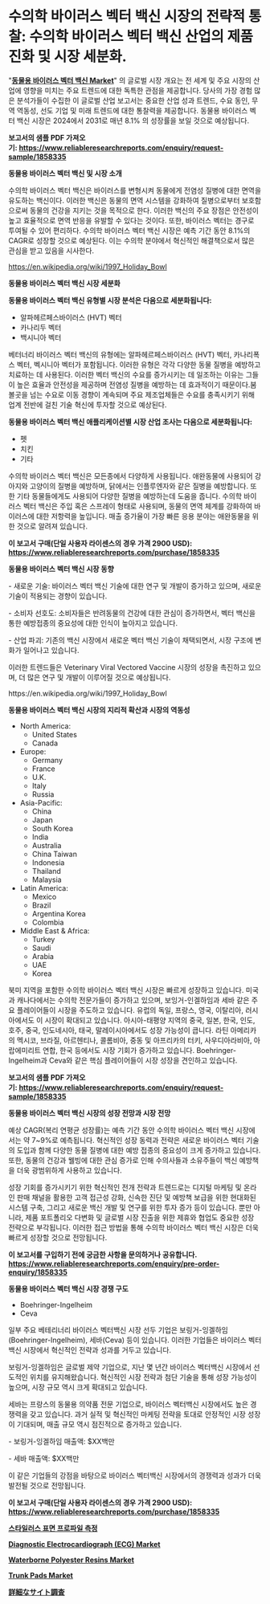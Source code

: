 <p><h1>수의학 바이러스 벡터 백신 시장의 전략적 통찰: 수의학 바이러스 벡터 백신 산업의 제품 진화 및 시장 세분화.</h1></p><p>"<strong><a href="https://www.reliableresearchreports.com/veterinary-viral-vectored-vaccine-r1858335">동물용 바이러스 벡터 백신 Market</a></strong>" 의 글로벌 시장 개요는 전 세계 및 주요 시장의 산업에 영향을 미치는 주요 트렌드에 대한 독특한 관점을 제공합니다. 당사의 가장 경험 많은 분석가들이 수집한 이 글로벌 산업 보고서는 중요한 산업 성과 트렌드, 수요 동인, 무역 역동성, 선도 기업 및 미래 트렌드에 대한 통찰력을 제공합니다. 동물용 바이러스 벡터 백신 시장은 2024에서 2031로 매년 8.1% 의 성장률을 보일 것으로 예상됩니다.</p>
<p><strong>보고서의 샘플 PDF 가져오기:&nbsp;<a href="https://www.reliableresearchreports.com/enquiry/request-sample/1858335">https://www.reliableresearchreports.com/enquiry/request-sample/1858335</a></strong></p>
<p><strong>동물용 바이러스 벡터 백신 및 시장 소개</strong></p>
<p><p>수의학 바이러스 벡터 백신은 바이러스를 변형시켜 동물에게 전염성 질병에 대한 면역을 유도하는 백신이다. 이러한 백신은 동물의 면역 시스템을 강화하여 질병으로부터 보호함으로써 동물의 건강을 지키는 것을 목적으로 한다. 이러한 백신의 주요 장점은 안전성이 높고 효율적으로 면역 반응을 유발할 수 있다는 것이다. 또한, 바이러스 벡터는 경구로 투여될 수 있어 편리하다. 수의학 바이러스 벡터 백신 시장은 예측 기간 동안 8.1%의 CAGR로 성장할 것으로 예상된다. 이는 수의학 분야에서 혁신적인 해결책으로서 많은 관심을 받고 있음을 시사한다.</p></p>
<p><a href="https://en.wikipedia.org/wiki/1997_Holiday_Bowl">https://en.wikipedia.org/wiki/1997_Holiday_Bowl</a></p>
<p><strong>동물용 바이러스 벡터 백신 시장 세분화</strong></p>
<p><strong>동물용 바이러스 벡터 백신 유형별 시장 분석은 다음으로 세분화됩니다:</strong></p>
<p><ul><li>알파헤르페스바이러스 (HVT) 벡터</li><li>카나리두 벡터</li><li>백시니아 벡터</li></ul></p>
<p><p>베터너리 바이러스 벡터 백신의 유형에는 알파헤르페스바이러스 (HVT) 벡터, 카나리폭스 벡터, 벡시니아 벡터가 포함됩니다. 이러한 유형은 각각 다양한 동물 질병을 예방하고 치료하는 데 사용된다. 이러한 벡터 백신의 수요를 증가시키는 데 일조하는 이유는 그들이 높은 효율과 안전성을 제공하며 전염성 질병을 예방하는 데 효과적이기 때문이다.붐볼곳을 넘는 수요로 이동 경향이 계속되며 주요 제조업체들은 수요를 충족시키기 위해 업계 전반에 걸친 기술 혁신에 투자할 것으로 예상된다.</p></p>
<p><strong>동물용 바이러스 벡터 백신 애플리케이션별 시장 산업 조사는 다음으로 세분화됩니다:</strong></p>
<p><ul><li>펫</li><li>치킨</li><li>기타</li></ul></p>
<p><p>수의학 바이러스 벡터 백신은 모든종에서 다양하게 사용됩니다. 애완동물에 사용되어 강아지와 고양이의 질병을 예방하며, 닭에서는 인플루엔자와 같은 질병을 예방합니다. 또한 기타 동물들에게도 사용되어 다양한 질병을 예방하는데 도움을 줍니다. 수의학 바이러스 벡터 백신은 주입 혹은 스프레이 형태로 사용되며, 동물의 면역 체계를 강화하여 바이러스에 대한 저항력을 높입니다. 매출 증가율이 가장 빠른 응용 분야는 애완동물을 위한 것으로 알려져 있습니다.</p></p>
<p><strong>이 보고서 구매(단일 사용자 라이센스의 경우 가격 2900 USD): <a href="https://www.reliableresearchreports.com/purchase/1858335">https://www.reliableresearchreports.com/purchase/1858335</a></strong></p>
<p><strong>동물용 바이러스 벡터 백신 시장 동향</strong></p>
<p><p>- 새로운 기술: 바이러스 벡터 백신 기술에 대한 연구 및 개발이 증가하고 있으며, 새로운 기술이 적용되는 경향이 있습니다.</p><p>- 소비자 선호도: 소비자들은 반려동물의 건강에 대한 관심이 증가하면서, 벡터 백신을 통한 예방접종의 중요성에 대한 인식이 높아지고 있습니다.</p><p>- 산업 파괴: 기존의 백신 시장에서 새로운 벡터 백신 기술이 채택되면서, 시장 구조에 변화가 일어나고 있습니다.</p><p>이러한 트렌드들은 Veterinary Viral Vectored Vaccine 시장의 성장을 촉진하고 있으며, 더 많은 연구 및 개발이 이루어질 것으로 예상됩니다.</p></p>
<p>https://en.wikipedia.org/wiki/1997_Holiday_Bowl</p>
<p><strong>동물용 바이러스 벡터 백신 시장의 지리적 확산과 시장의 역동성</strong></p>
<p><ul>
    <li>
        North America:
        <ul>
            <li>United States</li>
            <li>Canada</li>
        </ul>
    </li>
    <li>
        Europe:
        <ul>
            <li>Germany</li>
            <li>France</li>
            <li>U.K.</li>
            <li>Italy</li>
            <li>Russia</li>
        </ul>
    </li>
    <li>
        Asia-Pacific:
        <ul>
            <li>China</li>
            <li>Japan</li>
            <li>South Korea</li>
            <li>India</li>
            <li>Australia</li>
            <li>China Taiwan</li>
            <li>Indonesia</li>
            <li>Thailand</li>
            <li>Malaysia</li>
        </ul>
    </li>
    <li>
        Latin America:
        <ul>
            <li>Mexico</li>
            <li>Brazil</li>
            <li>Argentina Korea</li>
            <li>Colombia</li>
        </ul>
    </li>
    <li>
        Middle East & Africa:
        <ul>
            <li>Turkey</li>
            <li>Saudi</li>
            <li>Arabia</li>
            <li>UAE</li>
            <li>Korea</li>
        </ul>
    </li>
    </ul></p>
<p><p>북미 지역을 포함한 수의학 바이러스 벡터 백신 시장은 빠르게 성장하고 있습니다. 미국과 캐나다에서는 수의학 전문가들이 증가하고 있으며, 보잉거-인겔하임과 세바 같은 주요 플레이어들이 시장을 주도하고 있습니다. 유럽의 독일, 프랑스, 영국, 이탈리아, 러시아에서도 이 시장이 확대되고 있습니다. 아시아-태평양 지역의 중국, 일본, 한국, 인도, 호주, 중국, 인도네시아, 태국, 말레이시아에서도 성장 가능성이 큽니다. 라틴 아메리카의 멕시코, 브라질, 아르헨티나, 콜롬비아, 중동 및 아프리카의 터키, 사우디아라비아, 아랍에미리트 연합, 한국 등에서도 시장 기회가 증가하고 있습니다. Boehringer-Ingelheim과 Ceva와 같은 핵심 플레이어들이 시장 성장을 견인하고 있습니다.</p></p>
<p><strong>보고서의 샘플 PDF 가져오기:&nbsp;<a href="https://www.reliableresearchreports.com/enquiry/request-sample/1858335">https://www.reliableresearchreports.com/enquiry/request-sample/1858335</a></strong></p>
<p><strong>동물용 바이러스 벡터 백신 시장의 성장 전망과 시장 전망</strong></p>
<p><p>예상 CAGR(복리 연평균 성장률)는 예측 기간 동안 수의학 바이러스 벡터 백신 시장에서는 약 7~9%로 예측됩니다. 혁신적인 성장 동력과 전략은 새로운 바이러스 벡터 기술의 도입과 함께 다양한 동물 질병에 대한 예방 접종의 중요성이 크게 증가하고 있습니다. 또한, 동물의 건강과 웰빙에 대한 관심 증가로 인해 수의사들과 소유주들이 백신 예방책을 더욱 광범위하게 사용하고 있습니다.</p><p>성장 기회를 증가시키기 위한 혁신적인 전개 전략과 트렌드로는 디지털 마케팅 및 온라인 판매 채널을 활용한 고객 접근성 강화, 신속한 진단 및 예방책 보급을 위한 현대화된 시스템 구축, 그리고 새로운 백신 개발 및 연구를 위한 투자 증가 등이 있습니다. 뿐만 아니라, 제품 포트폴리오 다변화 및 글로벌 시장 진출을 위한 제휴와 협업도 중요한 성장 전략으로 부각됩니다. 이러한 접근 방법을 통해 수의학 바이러스 벡터 백신 시장은 더욱 빠르게 성장할 것으로 전망됩니다.</p></p>
<p><strong>이 보고서를 구입하기 전에 궁금한 사항을 문의하거나 공유합니다. <a href="https://www.reliableresearchreports.com/enquiry/pre-order-enquiry/1858335">https://www.reliableresearchreports.com/enquiry/pre-order-enquiry/1858335</a></strong></p>
<p><strong>동물용 바이러스 벡터 백신 시장 경쟁 구도</strong></p>
<p><ul><li>Boehringer-Ingelheim</li><li>Ceva</li></ul></p>
<p><p>일부 주요 베테리너리 바이러스 벡터백신 시장 선두 기업은 보링거-잉겔하임(Boehringer-Ingelheim), 세바(Ceva) 등이 있습니다. 이러한 기업들은 바이러스 벡터백신 시장에서 혁신적인 전략과 성과를 거두고 있습니다.</p><p>보링거-잉겔하임은 글로벌 제약 기업으로, 지난 몇 년간 바이러스 벡터백신 시장에서 선도적인 위치를 유지해왔습니다. 혁신적인 시장 전략과 첨단 기술을 통해 성장 가능성이 높으며, 시장 규모 역시 크게 확대되고 있습니다.</p><p>세바는 프랑스의 동물용 의약품 전문 기업으로, 바이러스 벡터백신 시장에서도 높은 경쟁력을 갖고 있습니다. 과거 실적 및 혁신적인 마케팅 전략을 토대로 안정적인 시장 성장이 기대되며, 매출 규모 역시 점진적으로 증가하고 있습니다.</p><p>- 보링거-잉겔하임 매출액: $XX백만</p><p>- 세바 매출액: $XX백만</p><p>이 같은 기업들의 강점을 바탕으로 바이러스 벡터백신 시장에서의 경쟁력과 성과가 더욱 발전될 것으로 전망됩니다.</p></p>
<p><strong>이 보고서 구매(단일 사용자 라이센스의 경우 가격 2900 USD): <a href="https://www.reliableresearchreports.com/purchase/1858335">https://www.reliableresearchreports.com/purchase/1858335</a></strong></p>
<p><strong><p><a href="https://github.com/laholand/Market-Research-Report-List-6/blob/main/6433547108209.md">스타일러스 표면 프로파일 측정</a></p><p><a href="https://issuu.com/reportprime-2/docs/diagnostic-electrocardiograph-ecg-m_c953a36a936fdd">Diagnostic Electrocardiograph (ECG) Market</a></p><p><a href="https://github.com/vimar16th/Market-Research-Report-List-6/blob/main/waterborne-polyester-resins-market.md">Waterborne Polyester Resins Market</a></p><p><a href="https://github.com/arionmp/Market-Research-Report-List-5/blob/main/trunk-pads-market.md">Trunk Pads Market</a></p><p><a href="https://medium.com/@sashabeier2023/%E8%A9%B3%E7%B4%B0%E3%81%AA%E7%8F%BE%E5%9C%B0%E8%AA%BF%E6%9F%BB%E5%B8%82%E5%A0%B4-%E7%94%A3%E6%A5%AD%E9%A2%A8%E6%99%AF-%E6%88%90%E9%95%B7%E8%BB%8C%E8%B7%A1-%E3%81%8A%E3%82%88%E3%81%B3%E3%82%B0%E3%83%AD%E3%83%BC%E3%83%90%E3%83%AB%E5%B8%82%E5%A0%B4-ac50813cd481">詳細なサイト調査</a></p></strong></p>
<p></p>